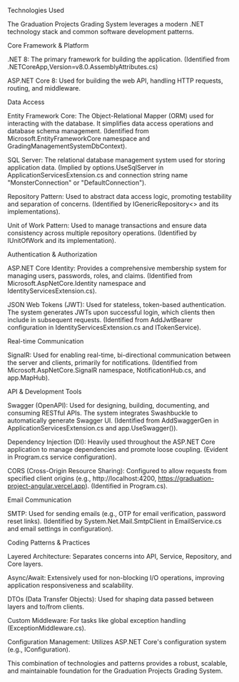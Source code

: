 Technologies Used

The Graduation Projects Grading System leverages a modern .NET technology stack and common software development patterns.

Core Framework & Platform

.NET 8: The primary framework for building the application. (Identified from .NETCoreApp,Version=v8.0.AssemblyAttributes.cs)

ASP.NET Core 8: Used for building the web API, handling HTTP requests, routing, and middleware.

Data Access

Entity Framework Core: The Object-Relational Mapper (ORM) used for interacting with the database. It simplifies data access operations and database schema management. (Identified from Microsoft.EntityFrameworkCore namespace and GradingManagementSystemDbContext).

SQL Server: The relational database management system used for storing application data. (Implied by options.UseSqlServer in ApplicationServicesExtension.cs and connection string name "MonsterConnection" or "DefaultConnection").

Repository Pattern: Used to abstract data access logic, promoting testability and separation of concerns. (Identified by IGenericRepository<> and its implementations).

Unit of Work Pattern: Used to manage transactions and ensure data consistency across multiple repository operations. (Identified by IUnitOfWork and its implementation).

Authentication & Authorization

ASP.NET Core Identity: Provides a comprehensive membership system for managing users, passwords, roles, and claims. (Identified from Microsoft.AspNetCore.Identity namespace and IdentityServicesExtension.cs).

JSON Web Tokens (JWT): Used for stateless, token-based authentication. The system generates JWTs upon successful login, which clients then include in subsequent requests. (Identified from AddJwtBearer configuration in IdentityServicesExtension.cs and ITokenService).

Real-time Communication

SignalR: Used for enabling real-time, bi-directional communication between the server and clients, primarily for notifications. (Identified from Microsoft.AspNetCore.SignalR namespace, NotificationHub.cs, and app.MapHub<NotificationHub>).

API & Development Tools

Swagger (OpenAPI): Used for designing, building, documenting, and consuming RESTful APIs. The system integrates Swashbuckle to automatically generate Swagger UI. (Identified from AddSwaggerGen in ApplicationServicesExtension.cs and app.UseSwagger()).

Dependency Injection (DI): Heavily used throughout the ASP.NET Core application to manage dependencies and promote loose coupling. (Evident in Program.cs service configuration).

CORS (Cross-Origin Resource Sharing): Configured to allow requests from specified client origins (e.g., http://localhost:4200, https://graduation-project-angular.vercel.app). (Identified in Program.cs).

Email Communication

SMTP: Used for sending emails (e.g., OTP for email verification, password reset links). (Identified by System.Net.Mail.SmtpClient in EmailService.cs and email settings in configuration).

Coding Patterns & Practices

Layered Architecture: Separates concerns into API, Service, Repository, and Core layers.

Async/Await: Extensively used for non-blocking I/O operations, improving application responsiveness and scalability.

DTOs (Data Transfer Objects): Used for shaping data passed between layers and to/from clients.

Custom Middleware: For tasks like global exception handling (ExceptionMiddleware.cs).

Configuration Management: Utilizes ASP.NET Core's configuration system (e.g., IConfiguration).

This combination of technologies and patterns provides a robust, scalable, and maintainable foundation for the Graduation Projects Grading System.


